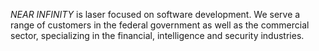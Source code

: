 _NEAR INFINITY_ is laser focused on software development. We serve a range of customers in the federal government as well as the commercial sector, specializing in the financial, intelligence and security industries. 